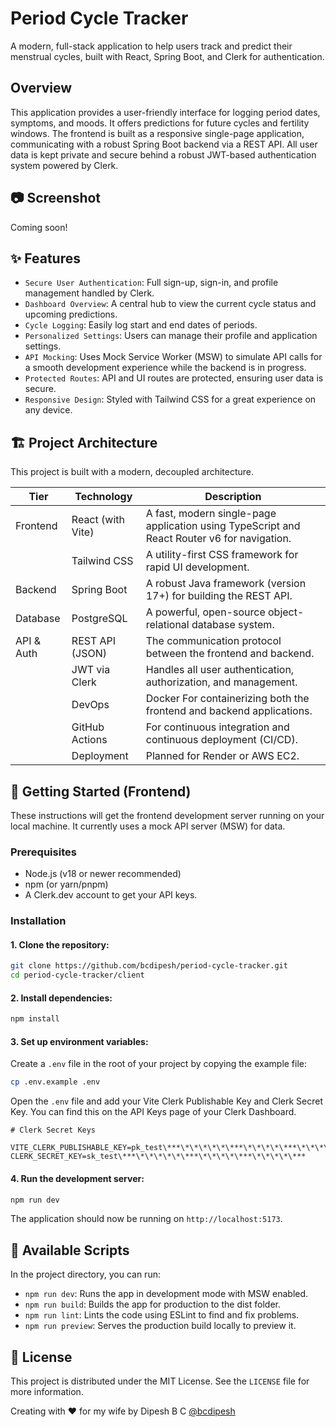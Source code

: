 # Period Cycle Tracker

A modern, full-stack application to help users track and predict their menstrual cycles, built with React, Spring Boot, and Clerk for authentication.

## Overview

This application provides a user-friendly interface for logging period dates, symptoms, and moods. It offers predictions for future cycles and fertility windows. The frontend is built as a responsive single-page application, communicating with a robust Spring Boot backend via a REST API. All user data is kept private and secure behind a robust JWT-based authentication system powered by Clerk.

## 📷 Screenshot

Coming soon!

## ✨ Features

- `Secure User Authentication`: Full sign-up, sign-in, and profile management handled by Clerk.
- `Dashboard Overview`: A central hub to view the current cycle status and upcoming predictions.
- `Cycle Logging`: Easily log start and end dates of periods.
- `Personalized Settings`: Users can manage their profile and application settings.
- `API Mocking`: Uses Mock Service Worker (MSW) to simulate API calls for a smooth development experience while the backend is in progress.
- `Protected Routes`: API and UI routes are protected, ensuring user data is secure.
- `Responsive Design`: Styled with Tailwind CSS for a great experience on any device.

## 🏗️ Project Architecture

This project is built with a modern, decoupled architecture.

| Tier       | Technology        | Description                                                                                 |
| ---------- | ----------------- | ------------------------------------------------------------------------------------------- |
| Frontend   | React (with Vite) | A fast, modern single-page application using TypeScript and React Router v6 for navigation. |
|            | Tailwind CSS      | A utility-first CSS framework for rapid UI development.                                     |
| Backend    | Spring Boot       | A robust Java framework (version 17+) for building the REST API.                            |
| Database   | PostgreSQL        | A powerful, open-source object-relational database system.                                  |
| API & Auth | REST API (JSON)   | The communication protocol between the frontend and backend.                                |
|            | JWT via Clerk     | Handles all user authentication, authorization, and management.                             |
|            | DevOps            | Docker For containerizing both the frontend and backend applications.                       |
|            | GitHub Actions    | For continuous integration and continuous deployment (CI/CD).                               |
|            | Deployment        | Planned for Render or AWS EC2.                                                              |

## 🚀 Getting Started (Frontend)

These instructions will get the frontend development server running on your local machine. It currently uses a mock API server (MSW) for data.

### Prerequisites

- Node.js (v18 or newer recommended)
- npm (or yarn/pnpm)
- A Clerk.dev account to get your API keys.

### Installation

#### 1. Clone the repository:

```Bash
git clone https://github.com/bcdipesh/period-cycle-tracker.git
cd period-cycle-tracker/client
```

#### 2. Install dependencies:

```Bash
npm install
```

#### 3. Set up environment variables:

Create a `.env` file in the root of your project by copying the example file:

```Bash
cp .env.example .env
```

Open the `.env` file and add your Vite Clerk Publishable Key and Clerk Secret Key. You can find this on the API Keys page of your Clerk Dashboard.

```
# Clerk Secret Keys

VITE_CLERK_PUBLISHABLE_KEY=pk_test\***\*\*\*\*\*\***\*\*\*\*\***\*\*\*\*\***
CLERK_SECRET_KEY=sk_test\***\*\*\*\*\*\***\*\*\*\*\***\*\*\*\*\***
```

#### 4. Run the development server:

```Bash
npm run dev
```

The application should now be running on `http://localhost:5173`.

## 📜 Available Scripts

In the project directory, you can run:

- `npm run dev`: Runs the app in development mode with MSW enabled.
- `npm run build`: Builds the app for production to the dist folder.
- `npm run lint`: Lints the code using ESLint to find and fix problems.
- `npm run preview`: Serves the production build locally to preview it.

## 📄 License

This project is distributed under the MIT License. See the `LICENSE` file for more information.

Creating with ❤️ for my wife by Dipesh B C [@bcdipesh](https://dipeshbc.com)
